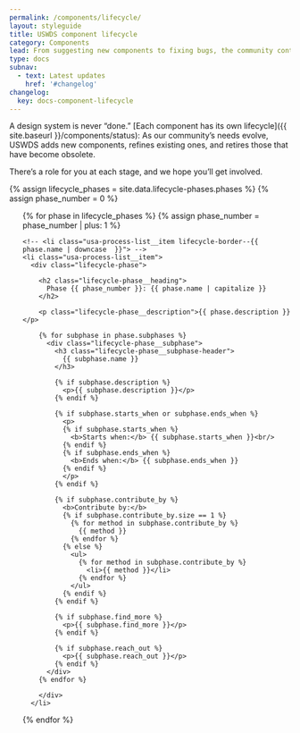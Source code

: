 ```yaml
---
permalink: /components/lifecycle/
layout: styleguide
title: USWDS component lifecycle
category: Components
lead: From suggesting new components to fixing bugs, the community contributes to every phase of the lifecycle.
type: docs
subnav:
  - text: Latest updates
    href: '#changelog'
changelog:
  key: docs-component-lifecycle
---
```


A design system is never “done.”
[Each component has its own lifecycle]({{ site.baseurl }}/components/status):
As our community’s needs evolve, USWDS adds new components, refines existing ones, and retires those that have become obsolete.

There’s a role for you at each stage, and we hope you’ll get involved.

{% assign lifecycle_phases = site.data.lifecycle-phases.phases %}
{% assign phase_number = 0 %}

<ol class="usa-process-list lifecycle-process margin-top-4">
  {% for phase in lifecycle_phases %}
    {% assign phase_number = phase_number | plus: 1 %}

    <!-- <li class="usa-process-list__item lifecycle-border--{{ phase.name | downcase  }}"> -->
    <li class="usa-process-list__item">
      <div class="lifecycle-phase">

        <h2 class="lifecycle-phase__heading">
          Phase {{ phase_number }}: {{ phase.name | capitalize }}
        </h2>

        <p class="lifecycle-phase__description">{{ phase.description }}</p>

        {% for subphase in phase.subphases %}
          <div class="lifecycle-phase__subphase">
            <h3 class="lifecycle-phase__subphase-header">
              {{ subphase.name }}
            </h3>

            {% if subphase.description %}
              <p>{{ subphase.description }}</p>
            {% endif %}

            {% if subphase.starts_when or subphase.ends_when %}
              <p>
              {% if subphase.starts_when %}
                <b>Starts when:</b> {{ subphase.starts_when }}<br/>
              {% endif %}
              {% if subphase.ends_when %}
                <b>Ends when:</b> {{ subphase.ends_when }}
              {% endif %}
              </p>
            {% endif %}

            {% if subphase.contribute_by %}
              <b>Contribute by:</b>
              {% if subphase.contribute_by.size == 1 %}
                {% for method in subphase.contribute_by %}
                  {{ method }}
                {% endfor %}
              {% else %}
                <ul>
                  {% for method in subphase.contribute_by %}
                    <li>{{ method }}</li>
                  {% endfor %}
                </ul>
              {% endif %}
            {% endif %}

            {% if subphase.find_more %}
              <p>{{ subphase.find_more }}</p>
            {% endif %}

            {% if subphase.reach_out %}
              <p>{{ subphase.reach_out }}</p>
            {% endif %}
          </div>
        {% endfor %}

        </div>
      </li>
  {% endfor %}
</ol>
